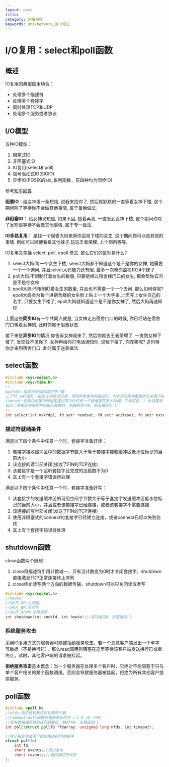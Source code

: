 ```yaml
---
layout: post
title: 
category: 网络编程
keywords: UnixNetwork,读书笔记
---
```

# I/O复用：select和poll函数
## 概述
IO复用的典型应用场合：
- 处理多个描述符
- 处理多个套接字
- 同时处理TCP和UDP
- 处理多个服务或者协议

## I/O模型
五种IO模型：
1. 阻塞式IO
2. 非阻塞式IO
3. IO复用(select和poll)
4. 信号驱动式IO(SIGIO)
5. 异步IO(POSIX的aio_系列函数，前四种均为同步IO)

参考[知乎回答](https://www.zhihu.com/people/levonfly/activities)

**阻塞IO**：给女神发一条短信, 说我来找你了, 然后就默默的一直等着女神下楼, 这个期间除了等待你不会做其他事情, 属于备胎做法.

**非阻塞IO**： 给女神发短信, 如果不回, 接着再发, 一直发到女神下楼, 这个期间你除了发短信等待不会做其他事情, 属于专一做法.

**IO多路复用**：  是找一个宿管大妈来帮你监视下楼的女生, 这个期间你可以些其他的事情. 例如可以顺便看看其他妹子,玩玩王者荣耀, 上个厕所等等. 

IO复用又包括 select, poll, epoll 模式. 那么它们的区别是什么?
1. select大妈:每一个女生下楼, select大妈都不知道这个是不是你的女神, 她需要一个一个询问, 并且select大妈能力还有限, 最多一次帮你监视1024个妹子
2. poll大妈:不限制盯着女生的数量,  只要是经过宿舍楼门口的女生, 都会帮你去问是不是你女神
3. epoll大妈:不限制盯着女生的数量, 并且也不需要一个一个去问.  那么如何做呢?  epoll大妈会为每个进宿舍楼的女生脸上贴上一个大字条,上面写上女生自己的名字,  只要女生下楼了, epoll大妈就知道这个是不是你女神了, 然后大妈再通知你.

上面这些**同步IO**有一个共同点就是, 当女神走出宿舍门口的时候, 你已经站在宿舍门口等着女神的, 此时你属于阻塞状态


接下来是**异步IO**的情况
你告诉女神我来了, 然后你就去王者荣耀了, 一直到女神下楼了, 发现找不见你了, 女神再给你打电话通知你, 说我下楼了, 你在哪呢?  这时候你才来到宿舍门口. 此时属于逆袭做法

## select函数
```c
#include <sys/select.h>
#include <sys/time.h>
/*
maxfdp1:指定待测试的描述符个数
三个fd_set指针：指定让内核测试读、写和异常条件的描述符，大多实现采用整数的位来表示描述符
timeout:告知内核等待所指定描述符中的任何一个就绪可花多少时间。三种可能：1.永远等待（nullptr）；2.等待一段时间；3.不等待：立即返回，轮询
返回：若有就绪描述符则返回其数目，若超时则为0，若出错则为-1
*/
int select(int maxfdp1, fd_set* readset, fd_set* writeset, fd_set* exceptset, const struct timeval* timeout);
```
### 描述符就绪条件
满足以下四个条件中任意一个时，套接字准备好读：
1. 套接字接收缓冲区中的数据字节数大于等于套接字接收缓冲区低水位标记的当前大小
2. 该连接的读半部关闭(接收了FIN的TCP连接)
3. 该套接字是一个监听套接字且完成的连接数不为0
4. 其上有一个套接字错误待处理

满足以下四个条件中任意一个时，套接字准备好写：
1. 该套接字的发送缓冲区的可用空间字节数大于等于套接字发送缓冲区低水位标记的当前大小，并且或者该套接字已经连接，或者该套接字不需要连接
2. 该连接的写半部关闭(发送了FIN的TCP连接)
3. 使用非阻塞式的connect的套接字已经建立连接，或者connect已经以失败告终
4. 其上有个套接字错误待处理

## shutdown函数
close函数两个限制：
1. close将描述符引用计数减一，只有当计数变为0时才关闭套接字。shutdown直接激发TCP正常连接终止序列
2. close终止读写两个方向的数据传输。shutdown可以只关闭读或者写

```c
#include <sys/socket.h>
//howto:
//SHUT_RD:关闭读
//SHUT_WR:关闭写
//SHUT_RDWR:关闭读写
int shutdown(int sockfd, int howto);//成功返回0，出错返回-1
```

### 拒绝服务攻击
采用IO复用方式的服务器可能被拒绝服务攻击，若一个恶意客户端发出一个单字节数据（不是换行符），那么read调用则阻塞在这里等待该客户端发送换行符或者终止，此时，其他客户端的请求被挂起。

**拒绝服务攻击**基本概念：当一个服务器在处理多个客户时，它绝对不能阻塞于只与单个客户相关的某个函数调用。否则会导致服务器被挂起，拒绝为所有其他客户提供服务。

## poll函数
```c
#include <poll.h>
//nfds:指定结构数组中元素的个数
//timeout:poll函数前等待多长时间（-1 0 >0 三种）
//若有就绪描述符则返回其数目，超时为0，出错返回-1
int poll(struct pollfd *fdarray, unsigned long nfds, int timeout);

//用于指定测试某个给定描述符fd的条件
struct pollfd{
    int fd;
    short events;//测试条件
    short revents;//返回描述符状态
};
```




